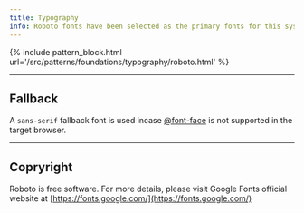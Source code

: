 ```yaml
---
title: Typography
info: Roboto fonts have been selected as the primary fonts for this system.
---
```


{% include pattern_block.html url='/src/patterns/foundations/typography/roboto.html' %}


---

## Fallback

A `sans-serif` fallback font is used incase [@font-face](https://www.w3schools.com/cssref/css3_pr_font-face_rule.asp) is not supported in the target browser.

---

## Copryright

Roboto is free software. For more details, please visit Google Fonts official website at [https://fonts.google.com/](https://fonts.google.com/)
